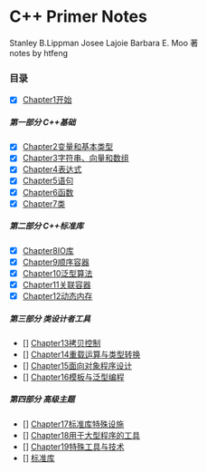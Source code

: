 # C++ Primer Notes

Stanley B.Lippman Josee Lajoie Barbara E. Moo 著     
notes by htfeng

### 目录
- [X] [Chapter1开始](Chapter1.ipynb)

##### 第一部分  C++基础
- [X] [Chapter2变量和基本类型](Chapter2.ipynb)
- [X] [Chapter3字符串、向量和数组](Chapter3.ipynb)
- [X] [Chapter4表达式](Chapter4.ipynb)
- [X] [Chapter5语句](Chapter5.ipynb)
- [X] [Chapter6函数](Chapter6.ipynb)
- [X] [Chapter7类](Chapter7.ipynb)

##### 第二部分   C++标准库
- [X] [Chapter8IO库](Chapter8.ipynb)
- [X] [Chapter9顺序容器](Chapter9.ipynb)
- [X] [Chapter10泛型算法](Chapter10.ipynb)
- [X] [Chapter11关联容器](Chapter11.ipynb)
- [X] [Chapter12动态内存](Chapter12.ipynb)

##### 第三部分   类设计者工具
- [] [Chapter13拷贝控制](Chapter13.ipynb)
- [] [Chapter14重载运算与类型转换](Chapter14.ipynb)
- [] [Chapter15面向对象程序设计](Chapter15.ipynb)
- [] [Chapter16模板与泛型编程](Chapter16.ipynb)

##### 第四部分    高级主题
- [] [Chapter17标准库特殊设施](Chapter17.ipynb)
- [] [Chapter18用于大型程序的工具](Chapter18.ipynb)
- [] [Chapter19特殊工具与技术](Chapter19.ipynb)
- [] [标准库](标准库.ipynb)
